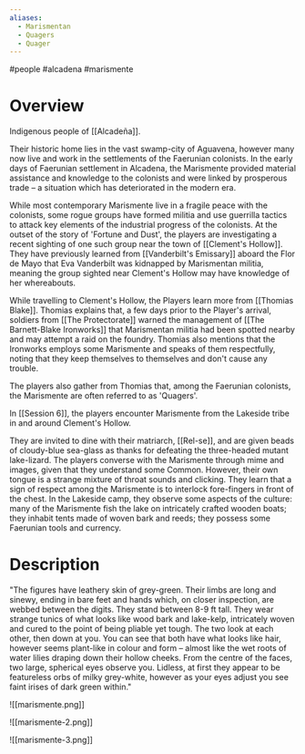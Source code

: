 ```yaml
---
aliases:
  - Marismentan
  - Quagers
  - Quager
---
```

#people #alcadena #marismente

# Overview

Indigenous people of [[Alcadeña]].

Their historic home lies in the vast swamp-city of Aguavena, however many now live and work in the settlements of the Faerunian colonists. In the early days of Faerunian settlement in Alcadena, the Marismente provided material assistance and knowledge to the colonists and were linked by prosperous trade – a situation which has deteriorated in the modern era.

While most contemporary Marismente live in a fragile peace with the colonists, some rogue groups have formed militia and use guerrilla tactics to attack key elements of the industrial progress of the colonists. At the outset of the story of 'Fortune and Dust', the players are investigating a recent sighting of one such group near the town of [[Clement's Hollow]]. They have previously learned from [[Vanderbilt's Emissary]] aboard the Flor de Mayo that Eva Vanderbilt was kidnapped by Marismentan militia, meaning the group sighted near Clement's Hollow may have knowledge of her whereabouts.

While travelling to Clement's Hollow, the Players learn more from [[Thomias Blake]]. Thomias explains that, a few days prior to the Player's arrival, soldiers from [[The Protectorate]] warned the management of [[The Barnett-Blake Ironworks]] that Marismentan militia had been spotted nearby and may attempt a raid on the foundry. Thomias also mentions that the Ironworks employs some Marismente and speaks of them respectfully, noting that they keep themselves to themselves and don't cause any trouble.

The players also gather from Thomias that, among the Faerunian colonists, the Marismente are often referred to as 'Quagers'.

In [[Session 6]], the players encounter Marismente from the Lakeside tribe in and around Clement's Hollow.

They are invited to dine with their matriarch, [[Rel-se]], and are given beads of cloudy-blue sea-glass as thanks for defeating the three-headed mutant lake-lizard. The players converse with the Marismente through mime and images, given that they understand some Common. However, their own tongue is a strange mixture of throat sounds and clicking. They learn that a sign of respect among the Marismente is to interlock fore-fingers in front of the chest. In the Lakeside camp, they observe some aspects of the culture: many of the Marismente fish the lake on intricately crafted wooden boats; they inhabit tents made of woven bark and reeds; they possess some Faerunian tools and currency.

# Description
"The figures have leathery skin of grey-green. Their limbs are long and sinewy, ending in bare feet and hands which, on closer inspection, are webbed between the digits. They stand between 8-9 ft tall. They wear strange tunics of what looks like wood bark and lake-kelp, intricately woven and cured to the point of being pliable yet tough. The two look at each other, then down at you. You can see that both have what looks like hair, however seems plant-like in colour and form – almost like the wet roots of water lilies draping down their hollow cheeks. From the centre of the faces, two large, spherical eyes observe you. Lidless, at first they appear to be featureless orbs of milky grey-white, however as your eyes adjust you see faint irises of dark green within."


![[marismente.png]]

![[marismente-2.png]]

![[marismente-3.png]]